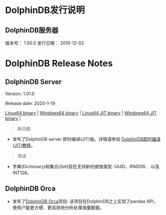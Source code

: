 # DolphinDB发行说明

## DolphinDB服务器

版本号： 1.00.0
发行日期： 2019-12-02


# DolphinDB Release Notes

## DolphinDB Server

Version: 1.01.0

Release date: 2020-1-19


[Linux64 binary](http://www.dolphindb.com/downloads/DolphinDB_Linux64_V1.01.0.zip) | 
[Windows64 binary](http://www.dolphindb.com/downloads/DolphinDB_Win64_V1.01.0.zip) | 
[Linux64 JIT binary](http://www.dolphindb.com/downloads/DolphinDB_Linux64_V1.01.0_JIT.zip) | 
[Windows64 JIT binary](http://www.dolphindb.com/downloads/DolphinDB_Win64_V1.01.0_JIT.zip) | 

> 新功能

* 发布了DolphinDB server 即时编译(JIT)版。详情请参阅 [DolphinDB即时编译(JIT)教程](https://github.com/dolphindb/Tutorials_CN/blob/master/jit.md)。

> 改进

* 字典(Dictionary)和集合(Set)现在支持新的键值类型: UUID、IPADDR、 以及INT128。

## DolphinDB Orca

* 发布了[DolphinDB Orca](https://github.com/dolphindb/Orca)项目: 该项目在DolphinDB之上实现了pandas API，使用户能更方便、更高效地分析处理海量数据。

